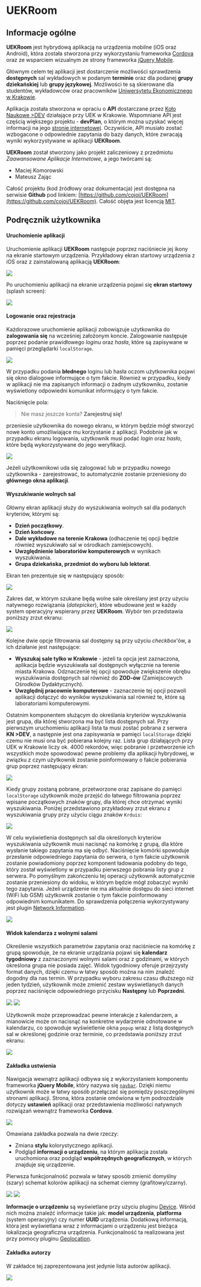# UEKRoom

## Informacje ogólne

**UEKRoom** jest hybrydową aplikacją na urządzenia mobilne (iOS oraz Android), która została stworzona przy wykorzystaniu frameworka [Cordova](https://cordova.apache.org) oraz ze wsparciem wizualnym ze strony frameworka [jQuery Mobile](https://jquerymobile.com).

Głównym celem tej aplikacji jest dostarczenie możliwości sprawdzenia **dostępnych** sal wykładowych w podanym **terminie** oraz dla podanej **grupy dziekańskiej** lub **grupy językowej**. Możliwości te są skierowane dla studentów, wykładowców oraz pracowników [Uniwersytetu Ekonomicznego w Krakowie](http://uekwww.uek.krakow.pl).

Aplikacja została stworzona w opraciu o **API** dostarczane przez [Koło Naukowe >DEV](http://dev.uek.krakow.pl) działające przy UEK w Krakowie. Wspomniane API jest częścią większego projektu - **devPlan**, o którym można uzyskać więcej informacji na jego [stronie internetowej](http://dev.uek.krakow.pl). Oczywiście, API musiało zostać wzbogacone o odpowiednie zapytania do bazy danych, które zwracają wyniki wykorzystywane w aplikacji **UEKRoom**.

**UEKRoom** został stworzony jako projekt zaliczeniowy z przedmiotu _Zaawansowane Aplikacje Internetowe_, a jego twórcami są:

- Maciej Komorowski
- Mateusz Zając

Całość projektu (kod źródłowy oraz dokumentacja) jest dostępna na serwisie **Github** pod linkiem: [https://github.com/cojoj/UEKRoom](https://github.com/cojoj/UEKRoom). Całość objęta jest licencją [MIT](https://github.com/cojoj/UEKRoom/blob/master/LICENSE).

## Podręcznik użytkownika

#### Uruchomienie aplikacji

Uruchomienie aplikacji **UEKRoom** następuje poprzez naciśniecie jej ikony na ekranie startowym urządzenia. Przykładowy ekran startowy urządzenia z iOS oraz z zainstalowaną aplikacją **UEKRoom**:

![](doc_assets/icon.png)

Po uruchomieniu aplikacji na ekranie urządzenia pojawi się **ekran startowy** (splash screen):

![](doc_assets/splash.png)

#### Logowanie oraz rejestracja

Każdorazowe uruchomienie aplikacji zobowiązuje użytkownika do **zalogowania się** na wcześniej założonym koncie. Zalogowanie następuje poprzez podanie prawidłowego _loginu_ oraz _hasła_, które są zapisywane w pamięci przeglądarki `localStorage`.

![](doc_assets/login.png)

W przypadku podania **błednego** loginu lub hasła oczom użytkownika pojawi się okno dialogowe informujące o tym fakcie. Również w przypadku, kiedy w aplikacji nie ma zapisanych informacji o żadnym użytkowniku, zostanie wyświetlony odpowiedni komunikat informujący o tym fakcie.

Naciśnięcie pola: 
>Nie masz jeszcze konta? **Zarejestruj się!**

przeniesie użytkownika do nowego ekranu, w którym będzie mógł stworzyć nowe konto umożliwiające mu korzystanie z aplikacji.
Podobnie jak w przypadku ekranu logowania, użytkownik musi podać _login_ oraz _hasło_, które będą wykorzystywane do jego weryfikacji.

![](doc_assets/register.png)

Jeżeli użytkownikowi uda się zalogować lub w przypadku nowego użytkownika - zarejestrować, to automatycznie zostanie przeniesiony do **głównego okna aplikacji**.

#### Wyszukiwanie wolnych sal

Główny ekran aplikacji służy do wyszukiwania wolnych sal dla podanych kryteriów, którymi są:

- **Dzień początkowy**.
- **Dzień końcowy**.
- **Dale wykładowe na terenie Krakowa** (odhaczenie tej opcji będzie również wyszukiwało sal w ośrodkach zamiejscowych).
- **Uwzględnienie laboratoriów komputerowych** w wynikach wyszukiwania.
- **Grupa dziekańska, przedmiot do wyboru lub lektorat**.

Ekran ten prezentuje się w następujący sposób:

![](doc_assets/main.png)

Zakres dat, w którym szukane będą wolne sale określany jest przy użyciu natywnego rozwiązania (_datepicker_), które wbudowane jest w każdy system operacyjny wspierany przez **UEKRoom**. Wybór ten przedstawia poniższy zrzut ekranu:

![](doc_assets/datepicker.png)

Kolejne dwie opcje filtrowania sal dostępny są przy użyciu _checkbox_'ów, a ich działanie jest następujące:

- **Wyszukaj sale tylko w Krakowie** - jeżeli ta opcja jest zaznaczona, aplikacja będzie wyszukiwała sal dostępnych wyłącznie na terenie miasta Krakowa. Odznaczenie tej opcji spowoduje zwiększenie obrębu wyszukiwania dostępnych sal również do **ZOD-ów** (Zamiejscowych Ośrodków Dydaktycznych).
- **Uwzględnij pracownie komputerowe** - zaznaczenie tej opcji pozwoli aplikacji dołączyć do wyników wyszukiwania sal również te, które są laboratoriami komputerowymi.

Ostatnim komponentem służącym do określania kryteriów wyszukiwania jest grupa, dla której stworzona ma być lista dostępnych sal. Przy pierwszym uruchomieniu aplikacji lista ta musi zostać pobrana z serwera **KN >DEV**, a następnie jest ona zapisywania w pamięci `localStorage` dzięki czemu nie musi ona być pobierana kolejny raz. Lista grup działających przy UEK w Krakowie liczy ok. 4000 rekordów, więc pobranie i przetworzenie ich wszystkich może spowodować pewne problemy dla aplikacji hybrydowej, w związku z czym użytkownik zostanie poinformowany o fakcie pobierania grup poprzez następujący ekran:

![](doc_assets/group_download.png)

Kiedy grupy zostaną pobrane, przetworzone oraz zapisane do pamięci `localStorage` użytkownik może przejść do łatwego filtrowania poprzez wpisane początkowych znaków grupy, dla której chce otrzymać wyniki wyszukiwania. Poniżej przedstawiono przykładowy zrzut ekranu z wyszukiwania grupy przy użyciu ciągu znaków `Krduis`:

![](doc_assets/filter.png)

W celu wyświetlenia dostępnych sal dla określonych kryteriów wyszukiwania użytkownik musi nacisnąć na komórkę z grupą, dla które wysłanie takiego zapytania ma się odbyć. Naciśnięcie komórki spowoduje przesłanie odpowiedniego zapytania do serwera, o tym fakcie użytkownik zostanie powiadomiony poprzez komponent ładowania podobny do tego, który został wyświetlony w przypadku pierwszego pobrania listy grup z serwera. Po pomyślnym zakończeniu tej operacji użytkownik automatycznie zostanie przeniesiony do widoku, w którym będzie mógł zobaczyć wyniki tego zapytania. Jeżeli urządzenie nie ma aktualnie dostępu do sieci internet (WiFi lub GSM) użytkownik zostanie o tym fakcie poinformowany odpowiednim komunikatem. Do sprawdzenia połączenia wykorzystywany jest plugin [Network Information](http://plugins.cordova.io/#/package/org.apache.cordova.network-information).

![](doc_assets/no_internet.jpg)

#### Widok kalendarza z wolnymi salami

Określenie wszystkich parametrów zapytania oraz naciśniecie na komórkę z grupą spowoduje, że na ekranie urządzania pojawi się **kalendarz tygodniowy** z zaznaczonymi wolnymi salami oraz z godzinami, w których określona grupa nie posiada zajęć. Widok tygodniowy oferuje przejrzysty format danych, dzięki czemu w łatwy sposób można na nim znaleźć dogodny dla nas termin.
W przypadku wyboru zakresu czasu dłuższego niż jeden tydzień, użytkownik może zmienić zestaw wyświetlanych danych poprzez naciśnięcie odpowiedniego przycisku **Następny** lub **Poprzedni**.

![](doc_assets/calendar_load.jpg) ![](doc_assets/calendar.jpg)

Użytkownik może przeprowadzać pewne interakcje z kalendarzem, a mianowicie może on nacisnąć na konkretne wydarzenie odnotowane w kalendarzu, co spowoduje wyświetlenie okna `popup` wraz z listą dostępnych sal w określonej godzinie oraz terminie, co przedstawia poniższy zrzut ekranu:

![](doc_assets/popup.jpg)

#### Zakładka ustwienia

Nawigacja wewnątrz aplikacji odbywa się z wykorzystaniem komponentu frameworka **jQuery Mobile**, który nazywa się [`navbar`](https://demos.jquerymobile.com/1.2.0/docs/toolbars/docs-navbar.html). Dzięki niemu użytkownik może w łatwy sposób przełączać się pomiędzy poszczególnymi stronami aplikacji.
Strona, która zostanie omówiona w tym podrozdziale dotyczy **ustawień** aplikacji oraz przedstawienia możliwości natywnych rozwiązań wewnątrz frameworka **Cordova**.

![](doc_assets/settings.jpg)

Omawiana zakładka pozwala na dwie rzeczy:

- Zmiana **stylu** kolorystycznego aplikacji.
- Podgląd **informacji o urządzeniu**, na którym aplikacja została uruchomiona oraz podgląd **współrzędnych geograficznych**, w których znajduje się urządzenie.

Pierwsza funkcjonalność pozwala w łatwy sposób zmienić domyślny (szary) schemat kolorów aplikacji na schemat ciemny (grafitowy/czarny).

![](doc_assets/theme.jpg) ![](doc_assets/black.jpg)

**Informacje o urządzeniu** są wyświetlane przy użyciu pluginu [Device](http://plugins.cordova.io/#/package/org.apache.cordova.device). Wśród nich można znaleźć informacje takie jak: **model urządzenia**, **platforma** (system operacyjny) czy numer **UUID** urządzenia.
Dodatkową informacją, która jest wyświetlana wraz z informacjami o urządzeniu jest bieżąca lokalizacja geograficzna urządzenia. Funkcjonalność ta realizowana jest przy pomocy pluginu [Geolocation](http://plugins.cordova.io/#/package/org.apache.cordova.geolocation).

#### Zakładka autorzy

W zakładce tej zaprezentowana jest jedynie lista autorów aplikacji. 

![](doc_assets/authors.jpg)